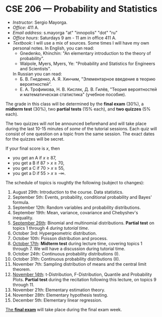# CSE 206 — Probability and Statistics

<ul>
<li> <i>Instructor</i>: Sergio Mayorga.</li>
<li> <i>Office</i>: 411 A. </li>
<li> <i>Email address</i>: s.mayorga "at" "innopolis" "dot" "ru" </li>
<li> <i>Office hours</i>: Saturdays 9 am - 11 am in office 411 A. </li>
<li> <i>Textbook</i>: I will use a mix of sources. Some times I will have my own personal notes. In English, you can read:
  <ul> 
    <li> Gnedenko, Khinchin: "An elementary introduction to the theory of probability". </li>
    <li> Walpole, Myers, Myers, Ye: "Probability and Statistics for Engineers and Scientists".  </li>
  </ul>
  In Russian you can read:
  <ul>
    <li> Б. В. Гнеденко, А. Я. Хинчим, "Элементарное введение в теорию вероятностей".</li>
    <li> Е. А. Трофимова, Н. В. Кисляк, Д. В. Гилёв, "Теория вероятностей и математическая статистика" (учебное пособие). </li>
  </ul>
</ul>

The grade in this class will be determined by the **final exam** (30%), a **midterm test** (30%),
two **partial tests** (15% each), and **two quizzes** (5% each).

The two quizzes will _not_ be announced beforehand and will take place during the last 10-15 minutes of *some* of the tutorial sessions. 
Each quiz will consist of one question on a topic from the same session. 
The exact dates for the quizzes will be secret.

If your final score is _x_, then

* you get an A if _x_ ≥ 87,
* you get a B if 87 > _x_ ≥ 70,
* you get a C if 70 > _x_ ≥ 55,
* you get a D if 55 > _x_ ≥ -∞.

The schedule of topics is roughtly the following (subject to changes): 

1. August 29th: Introduction to the course. Data statistics.
2. September 5th: Events, probability, conditional probability and Bayes' formula.
3. September 12th: Random variables and probability distributions.
4. September 19th: Mean, variance, covariance and Chebyshev's inequality.
5. <ins>September 26th</ins>:  Binomial and multinomial distributions. **Partial test** on
topics 1 through 4 *during tutorial time*.
6. October 3rd:  Hypergeometric distribution.
7. October 10th: Poisson distribution and process.
8. <ins>October 17th</ins>: **Midterm test** during lecture time, covering topics 1 through 7. We will have a 
discussion during tutorial time.
9. October 24th: Continuous probability distributions (I).
10. October 31th: Continuous probability distributions (II).
11. November 7th: Sampling distribution of means and the central limit theorem.
12. <ins>November 14th</ins>: t-Distribution, F-Distribution, Quantile and Probability Plots.
**Partial test** during the recitation following this lecture, on topics 9 through 11.
13. November 21th: Elementary estimation theory.
14. November 28th: Elementary hypothesis testing.
15. December 5th: Elementary linear regression.

<ins>The **final exam**</ins> will take place during the final exam week.
